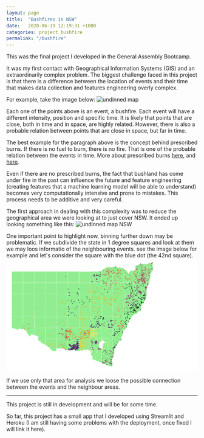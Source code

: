 ```yaml
---
layout: page
title:  "Bushfires in NSW"
date:   2020-06-19 12:19:31 +1000
categories: project_bushfire
permalink: "/bushfire"
---
```

This was the final project I developed in the General Assembly Bootcamp.

It was my first contact with Geographical Information Systems (GIS) and an extraordinarily complex problem. The biggest challenge faced in this project is that there is a difference between the location of events and their time that makes data collection and features engineering overly complex.

For example, take the image below:
![undinned map](portfolio/assets/bushfire/2019.gif)

Each one of the points above is an event, a bushfire. Each event will have a different intensity, position and specific time. It is likely that points that are close, both in time and in space, are highly related. However, there is also a probable relation between points that are close in space, but far in time.

The best example for the paragraph above is the concept behind prescribed burns. If there is no fuel to burn, there is no fire. That is one of the probable relation between the events in time. More about prescribed burns [here](https://www.aph.gov.au/About_Parliament/Parliamentary_Departments/Parliamentary_Library/Publications_Archive/CIB/cib0203/03Cib08), and [here](https://www.smh.com.au/national/reality-check-there-are-limits-to-fighting-fire-with-fire-20191113-p53ac0.html).

Even if there are no prescribed burns, the fact that bushland has come under fire in the past can influence the future and feature engineering (creating features that a machine learning model will be able to understand) becomes very computationally intensive and prone to mistakes. This process needs to be additive and very careful.

The first approach in dealing with this complexity was to reduce the geographical area we were looking at to just cover NSW. It ended up looking something like this:
![undinned map NSW](./assets/bushfire/december.gif)

One important point to highlight now, binning further down may be problematic. If we subdivide the state in 1 degree squares and look at them we may loos informatio of the neighbouring events.
see the image below for example and let's consider the square with the blue dot (the 42nd square).
![binned nsw](./assets/bushfire/binned_nsw.png)

If we use only that area for analysis we loose the possible connection between the events and the neighbour areas.

---

This project is still in development and will be for some time.

So far, this project has a small app that I developed using Streamlit and Heroku (I am still having some problems with the deployment, once fixed I will link it here).

<!-- The best visualization for the project is using a density map, looking like the one below, but interactive:
![bushfire density map above](/assets/bushfire/above.jpg)

![bushfire density map angle](/assets/bushfire/angle.jpg) -->

